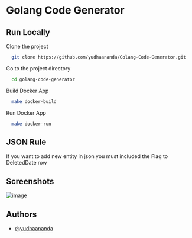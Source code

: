 
# Golang Code Generator




## Run Locally

Clone the project

```bash
  git clone https://github.com/yudhaananda/Golang-Code-Generator.git
```

Go to the project directory

```bash
  cd golang-code-generator
```

Build Docker App

```bash
  make docker-build
```

Run Docker App

```bash
  make docker-run
```

## JSON Rule

If you want to add new entity in json you must included the Flag to DeletedDate row


## Screenshots

![image](https://user-images.githubusercontent.com/49031529/195752866-508c0efb-50f3-4c51-9204-531ade635b4d.png)

## Authors

- [@yudhaananda](https://github.com/yudhaananda)

